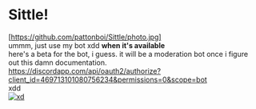 # Sittle!
[https://github.com/pattonboi/Sittle/photo.jpg]
<br>
ummm, just use my bot xdd **when it's available**
<br>
here's a beta for the bot, i guess. it will be a moderation bot once i figure out this damn documentation. 
<br>
https://discordapp.com/api/oauth2/authorize?client_id=469713101080756234&permissions=0&scope=bot
<br>
xdd
<br>
[![xd](https://i.imgur.com/DJlg9cf.jpg)](https://i.imgur.com/DJlg9cf.jpg)
